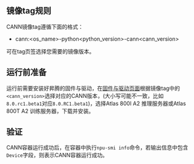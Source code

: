 ## 镜像tag规则
CANN镜像tag遵循下面的格式：

 - cann:<os_name>-python<python_version>-cann<cann_version>

可在tag页签选择您需要的镜像版本。

## 运行前准备

运行前需要安装好昇腾的固件与驱动，在[固件与驱动页面](https://www.hiascend.com/hardware/firmware-drivers/community?product=4&model=32&cann=8.0.RC1.beta1&driver=1.0.RC1.alpha)根据镜像tag中的`<cann_version>`选择对应的CANN版本，(大小写可能不一致，比如`8.0.rc1.beta1`对应`8.0.RC1.beta1`)，选择Atlas 800I A2 推理服务器或Atlas 800T A2 训练服务器，下载并安装。

## 验证

CANN容器运行成功后，在容器中执行`npu-smi info`命令，若输出信息中包含`Device`字段，则表示CANN容器运行成功。
